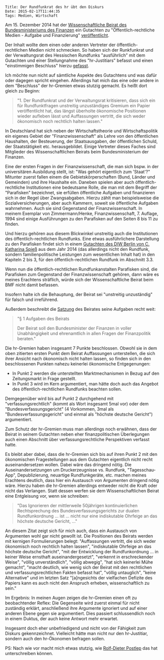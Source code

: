 	Title: Der Rundfunkrat des hr übt den Diskurs
	Date: 2015-02-17T11:44:35
	Tags: Medien, Wirtschaft

Am 15. Dezember 2014 hat der
[Wissenschaftliche Beirat des Bundesministeriums des Finanzen](http://www.bundesfinanzministerium.de/Web/DE/Ministerium/Geschaeftsbereich/Wissenschaftlicher_Beirat/wissenschaftlicher_beirat.html)
ein Gutachten zu "Öffentlich-rechtliche Medien - Aufgabe und
Finanzierung"
[veröffentlicht](http://www.bundesfinanzministerium.de/Content/DE/Downloads/Broschueren_Bestellservice/2014-12-15-gutachten-medien.pdf?__blob=publicationFile&v=9).

Der Inhalt wollte dem einen oder anderen Vertreter der
öffentlich-rechtlichen Medien nicht schmecken. So haben sich der Runkfunkrat
und der Verwaltungsrat des Hessischen Rundfunks "ausführlich" mit dem
Gutachten und einer Stellungnahme des "hr-Justitiars" befasst und
einen "einstimmigen Beschluss" hierzu
[gefasst](http://www.hr-online.de/website/extern/rundfunkrat/download.jsp?key=standard_document_54315171&row=0&rubrik=62561).

Ich möchte nun nicht auf sämtliche Aspekte des Gutachtens und was
dafür oder dagegen spricht eingehen. Allerdings hat mich das eine oder
andere in dem "Beschluss" der hr-Gremien etwas stutzig
gemacht. Es heißt dort gleich zu Beginn:

> "1. Der Rundfunkrat und der Verwaltungsrat kritisieren, dass sich ein
>    für Rundfunktfragen unstreitig unzuständiges Gremium ein Papier
>    veröffentlicht hat, das längst überholte ökonomische Positionen
>    wieder aufleben lässt und Auffassungen vertritt, die sich weder
>    ökonomisch noch rechtlich halten lassen."

In Deutschland hat sich neben der Wirtschaftstheorie und
Wirtschaftspolitik ein eigenes Gebiet der "Finanzwissenschaft" als
Lehre von den öffentlichen Haushalten, der Besteuerung, der
Staatsausgaben, der öffentlichen Schuld, der Staatstätigkeit
etc. herausgebildet. Einige Vertreter dieses Faches sind Mitglieder
des Wissenschaftlichen Beirats beim Bundesministerium der Finanzen.

Eine der ersten Fragen in der Finanzwissenschaft, die man sich
bspw. in der universitären Ausbildung stellt, ist: "Was gehört
eigentlich zum 'Staat'?" Mitunter zuerst fallen einem die
Gebietskörperschaften (Bund, Länder und Gemeinden) und ihre Haushalte
ein. Daneben spielen aber auch öffentlich-rechtliche Institutionen
eine bedeutsame Rolle, die man mit dem Begriff der "Parafisken"
bezeichnet, sie erfüllen öffentliche Aufgaben und finanzieren sich in
der Regel über Zwangsabgaben. Hierzu zählt man beispielsweise die
Sozialversicherungen, aber auch Kammern, soweit sie öffentliche
Aufgaben wahrnehmen. Auch sie sind Gegenstand der
Finanzwissenschaft. In meinem Exemplar von Zimmermann/Henke,
Finanzwissenschaft, 7. Auflage, 1994 sind einige Ausführungen zu den
Parafisken auf den Seiten 8 bis 11 zu finden.

Und hierzu gehören aus diesem Blickwinkel unstreitig auch die
Institutionen des öffentlich-rechtlichen Rundfunks. Eine etwas
ausführlichere Darstellung zu den Parafisken findet sich in einem
[Gutachten des DIW Berlin von C. Katharina Spieß](http://www.diw.de/sixcms/detail.php?id=diw_01.c.41304.de)
aus dem Jahr 2014 (das allerdings nicht den Rundfunk, sondern
familienpolitische Leistungen zum wesentlichen Inhalt hat) in den
Kapiteln 2 bis 3, für den öffentlich-rechtlichen Rundfunk im Abschnitt
3.3.

Wenn nun die öffentlich-rechtlichen Rundfunkanstalten Parafisken sind,
die Parafisken zum Gegenstand der Finanzwissenschaft gehören, dann
wäre es meines Erachtens sträflich, würde sich der Wissenschaftliche
Beirat beim BMF nicht damit befassen.

Insofern halte ich die Behauptung, der Beirat sei "unstreitig
unzuständig" für falsch und irreführend. 

Außerdem beschreibt die
[Satzung](http://www.bundesfinanzministerium.de/Web/DE/Ministerium/Geschaeftsbereich/Wissenschaftlicher_Beirat/Satzung/satzung.html)
des Beirates seine Aufgaben recht weit: 

>  "§ 1 Aufgaben des Beirats
>
> Der Beirat soll den Bundesminister der
> Finanzen in voller Unabhängigkeit und ehrenamtlich in allen Fragen
> der Finanzpolitik beraten."

Die hr-Gremien haben insgesamt 7 Punkte beschlossen. Obwohl sie in dem
oben zitierten ersten Punkt dem Beirat Auffassungen unterstellen, die
sich ihrer Ansicht nach ökonomisch nicht halten lassen, so finden sich
in den beschlossenen Punkten nahezu keinerlei ökonomische
Entgegenungen:

- In Punkt 2 werden die unterstellten Marktmechanismen in Bezug auf
  den Zeitungsmarkt in Frage gestellt.
- In Punkt 3 wird im Kern argumentiert, man hätte doch auch das
  Angebot des öffentlich-rechtlichen Rundfunks beachten sollen.

Demgegenüber wird bis auf Punkt 2 durchgehend mit
"verfassungsrechtlich" (kommt als Wort insgesamt 5mal vor) oder dem
"Bundesverfassungsgericht" (4 Vorkommen, 3mal als
"Bundesverfassungsgericht" und einmal als "höchste deutsche Gericht")
argumentiert.

Zum Schutz der hr-Gremien muss man allerdings noch erwähnen, dass der
Beirat in seinem Gutachten neben eher finanzpolitischen Überlegungen
auch einen Abschnitt über verfassungsrechtliche Perspektiven verfasst
hatte.

Es bleibt aber dabei, dass die hr-Gremien sich bis auf ihren Punkt 2
mit den ökonomischen Fragestellungen aus dem Gutachten eigentlich
nicht recht auseinandersetzen wollen. Dabei wäre das dringend
nötig. Die Auseinandersetzungen um Druckerzeugnisse vs. Rundfunk,
"Tagesschau-App", Depublizierung, neuartige Rundfunkgeräte,
etc. machen meines Erachtens deutlich, dass hier ein Austausch von
Argumenten dringend nötig wäre. Hierzu haben die hr-Gremien allerdings
entweder nicht die Kraft oder nicht das Verlangen. Statt dessen werfen
sie dem Wissenschaftlichen Beirat eine Entgleisung vor, wenn sie
schreiben:

> "Das Ignorieren der mittlerweile 50jährigen kontinuierlichen
> Rechtsprechung des Bundesverfassungsgerichts zur dualen
> Rundfunkordnung ... ist ... nicht nur eine indiskutable Ohrfeige an
> das höchste deutsche Gericht, ..."

An diesem Zitat zeigt sich für mich auch, dass ein Austausch von
Argumenten wohl gar nicht gewollt ist. Die Positionen des Beirats werden
mit kernigen Formulierungen belegt: "Auffassungen vertritt, die sich weder
ökonomisch noch rechtlich halten lassen", "indiskutable Ohrfeige an
das höchste deutsche Gericht", "mit der Entwicklung der
Rundfunkordnung ... in keiner Weise ernsthaft auseinandergesetzt",
"verkennt in erschreckender Weise", "völlig unverständlich", "völlig
abwegig", "hat sich keinerlei Mühe gemacht", "macht deutlich, wie
wenig sich der Beirat mit den rechtlichen und verfassungsrechtlichen
Fakten befasst hat", "völlig untauglich", "keine Alternative" und im
letzten Satz "[a]ngesichts der vielfachen Defizite des Papiers kann es
auch nicht den Anspruch erheben, wissenschaftlich zu sein."

Im Ergebnis: In meinen Augen zeigen die hr-Gremien einen oft zu
beobachtender Reflex: Die Gegenseite wird zuerst einmal für nicht
zuständig erklärt, anschließend ihre Argumente ignoriert und auf einer
anderen Ebene gegen sie argumentiert. Dies passiert schlussendlich
noch in einem Duktus, der auch keine Antwort mehr erwartet.

Insgesamt doch eher unbefriedigend und nicht von der Fähigkeit zum
Diskurs gekennzeichnet. Vielleicht hätte man nicht nur den
hr-Justitiar, sondern auch den hr-Ökonomen befragen sollen. 

PS: Nach wie vor macht mich etwas stutzig, wie
[Rolf-Dieter Postlep](http://www.hr-online.de/website/extern/rundfunkrat/index.jsp?rubrik=45412&key=standard_document_3728464)
das hat unterschreiben können. 
